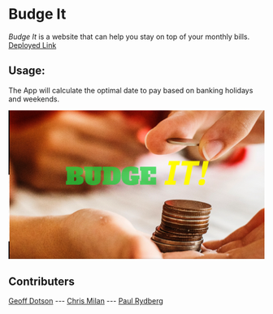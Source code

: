 # Budge It
_Budge It_ is a website  that can help you stay on top of your monthly bills.
[Deployed Link](https://budge-it-nw.herokuapp.com/)

## Usage:

The App will calculate the optimal date to pay based on banking holidays and weekends.

![FriendFinder Survey](https://raw.githubusercontent.com/chris-milan/Main-Portfolio/master/assets/images/budgeit.png)

## Contributers

[Geoff Dotson](https://github.com/dcryptOG/) --- [Chris Milan](https://github.com/chris-milan) ---  [Paul Rydberg](https://github.com/paulrydberg)